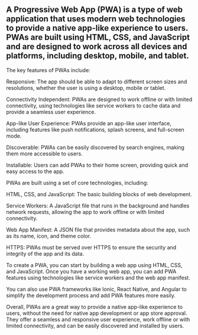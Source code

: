 ## A Progressive Web App (PWA) is a type of web application that uses modern web technologies to provide a native app-like experience to users. PWAs are built using HTML, CSS, and JavaScript and are designed to work across all devices and platforms, including desktop, mobile, and tablet.

The key features of PWAs include:

Responsive: The app should be able to adapt to different screen sizes and resolutions, whether the user is using a desktop, mobile or tablet.

Connectivity Independent: PWAs are designed to work offline or with limited connectivity, using technologies like service workers to cache data and provide a seamless user experience.

App-like User Experience: PWAs provide an app-like user interface, including features like push notifications, splash screens, and full-screen mode.

Discoverable: PWAs can be easily discovered by search engines, making them more accessible to users.

Installable: Users can add PWAs to their home screen, providing quick and easy access to the app.

PWAs are built using a set of core technologies, including:

HTML, CSS, and JavaScript: The basic building blocks of web development.

Service Workers: A JavaScript file that runs in the background and handles network requests, allowing the app to work offline or with limited connectivity.

Web App Manifest: A JSON file that provides metadata about the app, such as its name, icon, and theme color.

HTTPS: PWAs must be served over HTTPS to ensure the security and integrity of the app and its data.

To create a PWA, you can start by building a web app using HTML, CSS, and JavaScript. Once you have a working web app, you can add PWA features using technologies like service workers and the web app manifest.

You can also use PWA frameworks like Ionic, React Native, and Angular to simplify the development process and add PWA features more easily.

Overall, PWAs are a great way to provide a native app-like experience to users, without the need for native app development or app store approval. They offer a seamless and responsive user experience, work offline or with limited connectivity, and can be easily discovered and installed by users.
